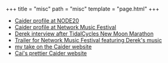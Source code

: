 +++
title = "misc"
path = "misc"
template = "page.html"
+++
- [Caider profile at NODE20](https://20.nodeforum.org/people/?lectureId=ZPPXALnUMx5YNkPThpAL)
- [Caider profile at Network Music Festival](https://networkmusicfestival.org/programme/performances/caider/)
- [Derek interview after TidalCycles New Moon Marathon](https://toplap.org/tidal-club-new-moon-marathon/)
- [Trailer for Network Music Festival featuring Derek's music](https://networkmusicfestival.org/2020/nmf-2020-performance-programme/)
- [my take on the Caider website](https://derekxkwan.github.io/caider-site/)
- [Cai's prettier Caider website](https://shashrvacai.com/Popo/00-Caider/)
